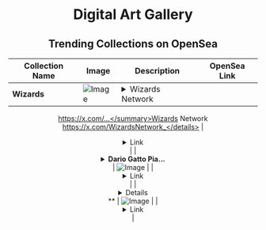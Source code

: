 <div align="center">

# Digital Art Gallery

## Trending Collections on OpenSea

| Collection Name                       | Image                                                                                     | Description                       | OpenSea Link                                                                                          |
|---------------------------------------|-------------------------------------------------------------------------------------------|-----------------------------------|--------------------------------------------------------------------------------------------------------|
| **Wizards** | ![Image](https://i.seadn.io/s/raw/files/f2359d15b824b761cbac846bb3f090d1.jpg?w=500&auto=format?w=200&auto=format) | <details><summary>Wizards Network
https://x.com/...</summary>Wizards Network
https://x.com/WizardsNetwork_</details> | <details><summary>Link</summary>[Wizards](https://opensea.io/collection/wizards-30)</details> |
| **<details><summary>Dario Gatto Pia...</summary>Dario Gatto Pianist</details>** | ![Image](https://i.seadn.io/s/raw/files/8ead18db746c0ab5ba42a180a5813bd4.jpg?w=500&auto=format?w=200&auto=format) |  | <details><summary>Link</summary>[Dario Gatto Pianist](https://opensea.io/collection/dario-gatto-pianist)</details> |
| **<details><summary>* 5O,OOO USD FO...</summary>* 5O,OOO USD FOR FREE</details>** | ![Image](https://i.seadn.io/s/raw/files/d156881d2c2f4c6274499106d5926b39.png?w=500&auto=format?w=200&auto=format) |  | <details><summary>Link</summary>[* 5O,OOO USD FOR FREE](https://opensea.io/collection/5o-ooo-usd-for-free-5001)</details> |

</div>